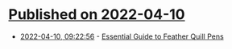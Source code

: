 # [Published on 2022-04-10](index.md)

* [2022-04-10, 09:22:56](https://news.ycombinator.com/item?id=30975565) - [Essential Guide to Feather Quill Pens](https://www.carlydrew.com/archive/2020/6/15/essential-guide-to-feather-quil-pens)
